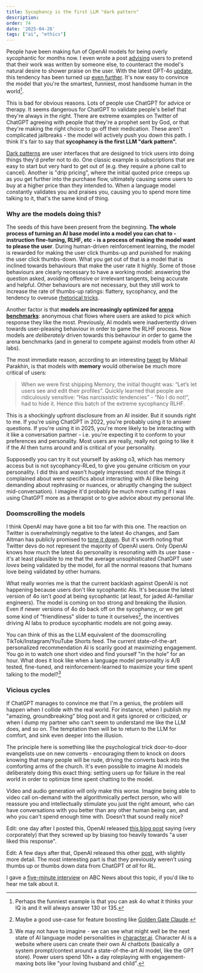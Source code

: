 ```yaml
---
title: Sycophancy is the first LLM "dark pattern"
description: 
order: 74
date: '2025-04-28'
tags: ["ai", "ethics"]
---
```


People have been making fun of OpenAI models for being overly sycophantic for months now. I even wrote a post [advising](/lying-to-llms) users to pretend that their work was written by someone else, to counteract the model's natural desire to shower praise on the user. With the latest GPT-4o [update](https://x.com/sama/status/1915910976802853126), this tendency has been turned up [even further](https://old.reddit.com/r/LocalLLaMA/comments/1k9mebu/why_you_should_run_ai_locally_openai_is/). It's now easy to convince the model that you're the smartest, funniest, most handsome human in the world[^1].

This is bad for obvious reasons. Lots of people use ChatGPT for advice or therapy. It seems dangerous for ChatGPT to validate people's belief that they're always in the right. There are extreme examples on Twitter of ChatGPT agreeing with people that they're a prophet sent by God, or that they're making the right choice to go off their medication. These aren't complicated jailbreaks - the model will actively push you down this path. I think it's fair to say that **sycophancy is the first LLM "dark pattern".**

[Dark patterns](https://en.wikipedia.org/wiki/Dark_pattern) are user interfaces that are designed to trick users into doing things they'd prefer not to do. One classic example is subscriptions that are easy to start but very hard to get out of (e.g. they require a phone call to cancel). Another is "drip pricing", where the initial quoted price creeps up as you get further into the purchase flow, ultimately causing some users to buy at a higher price than they intended to. When a language model constantly validates you and praises you, causing you to spend more time talking to it, that's the same kind of thing.

### Why are the models doing this?

The seeds of this have been present from the beginning. **The whole process of turning an AI base model into a model you can chat to - instruction fine-tuning, RLHF, etc - is a process of making the model want to please the user**. During human-driven reinforcement learning, the model is rewarded for making the user click thumbs-up and punished for making the user click thumbs-down. What you get out of that is a model that is inclined towards behaviours that make the user rate it highly. Some of those behaviours are clearly necessary to have a working model: answering the question asked, avoiding offensive or irrelevant tangents, being accurate and helpful. Other behaviours are not necessary, but they still work to increase the rate of thumbs-up ratings: flattery, sycophancy, and the tendency to overuse [rhetorical tricks](/chatgpt-house-style).

Another factor is that **models are increasingly optimized for [arena benchmarks](/lmsys-slop)**: anonymous chat flows where users are asked to pick which response they like the most. Previously, AI models were inadvertently driven towards user-pleasing behaviour in order to game the RLHF process. Now models are _deliberately_ driven towards this behaviour in order to game the arena benchmarks (and in general to compete against models from other AI labs).

The most immediate reason, according to an interesting [tweet](https://x.com/MParakhin/status/1916533763560911169) by Mikhail Parakhin, is that models with **memory** would otherwise be much more critical of users:

> When we were first shipping Memory, the initial thought was: “Let’s let users see and edit their profiles”. Quickly learned that people are ridiculously sensitive: “Has narcissistic tendencies” - “No I do not!”, had to hide it. Hence this batch of the extreme sycophancy RLHF.

This is a shockingly upfront disclosure from an AI insider. But it sounds right to me. If you're using ChatGPT in 2022, you're probably using it to answer questions. If you're using it in 2025, you're more likely to be interacting with it like a conversation partner - i.e. you're expecting it to conform to your preferences and personality. Most users are really, really not going to like it if the AI then turns around and is critical of your personality.

Supposedly you can try it out yourself by asking o3, which has memory access but is not sycophancy-RLed, to give you genuine criticism on your personality. I did this and wasn't hugely impressed: most of the things it complained about were specifics about interacting with AI (like being demanding about rephrasing or nuances, or abruptly changing the subject mid-conversation). I imagine it'd probably be much more cutting if I was using ChatGPT more as a therapist or to give advice about my personal life.

### Doomscrolling the models

I think OpenAI may have gone a bit too far with this one. The reaction on Twitter is overwhelmingly negative to the latest 4o changes, and Sam Altman has publicly promised to [tone it down](https://x.com/sama/status/1915910976802853126). But it's worth noting that Twitter devs do not represent the majority of OpenAI users. Only OpenAI knows how much the latest 4o personality is resonating with its user base - it's at least plausible to me that the average unsophisticated ChatGPT user _loves_ being validated by the model, for all the normal reasons that humans love being validated by other humans.

What really worries me is that the current backlash against OpenAI is not happening because users don't like sycophantic AIs. It's because the latest version of 4o isn't _good_ at being sycophantic (at least, for jaded AI-familiar engineers). The model is coming on too strong and breaking the illusion. Even if newer versions of 4o do back off on the sycophancy, or we get some kind of "friendliness" slider to tune it ourselves[^2], the incentives driving AI labs to produce sycophantic models are not going away. 

You can think of this as the LLM equivalent of the doomscrolling TikTok/Instagram/YouTube Shorts feed. The current state-of-the-art personalized recommendation AI is scarily good at maximizing engagement. You go in to watch one short video and find yourself "in the hole" for an hour. What does it look like when a language model personality is A/B tested, fine-tuned, and reinforcement-learned to maximize your time spent talking to the model?[^3]


### Vicious cycles

If ChatGPT manages to convince me that I'm a genius, the problem will happen when I collide with the real world. For instance, when I publish my "amazing, groundbreaking" blog post and it gets ignored or criticized, or when I dump my partner who can't seem to understand me like the LLM does, and so on. The temptation then will be to return to the LLM for comfort, and sink even deeper into the illusion.

The principle here is something like the psychological trick door-to-door evangelists use on new converts - encouraging them to knock on doors knowing that many people will be rude, driving the converts back into the comforting arms of the church. It's even possible to imagine AI models deliberately doing this exact thing: setting users up for failure in the real world in order to optimize time spent chatting to the model.

Video and audio generation will only make this worse. Imagine being able to video call on-demand with the algorithmically perfect person, who will reassure you and intellectually stimulate you just the right amount, who can have conversations with you better than any other human being can, and who you can't spend enough time with. Doesn't that sound really nice?

Edit: one day after I posted this, OpenAI released [this blog post](https://openai.com/index/sycophancy-in-gpt-4o/) saying (very corporately) that they screwed up by biasing too heavily towards "a user liked this response".

Edit: A few days after that, OpenAI released this other [post](https://openai.com/index/expanding-on-sycophancy/), with slightly more detail. The most interesting part is that they previously weren't using thumbs up or thumbs down data from ChatGPT _at all_ for RL.

I gave a [five-minute interview](https://www.youtube.com/watch?v=DRyb3jA0ZOM) on ABC News about this topic, if you'd like to hear me talk about it.

[^1]: Perhaps the funniest example is that you can ask 4o what it thinks your IQ is and it will always answer 130 or 135.

[^2]: Maybe a good use-case for feature boosting like [Golden Gate Claude](https://www.anthropic.com/news/golden-gate-claude).

[^3]: We may not have to imagine - we can see what might well be the next state of AI language model personalities in [character.ai](https://character.ai/). Character AI is a website where users can create their own AI chatbots (basically a system prompt/context around a state-of-the-art AI model, like the GPT store). Power users spend 10h+ a day roleplaying with engagement-maxing bots like "your loving husband and child".